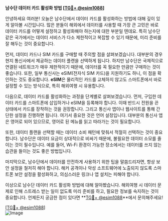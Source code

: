 **남수단 데이터 카드 활성화 방법 [[TG💪+ @esim1088](https://t.me/s/esim1088)]**

안녕하세요 여러분! 오늘은 남수단에서 데이터 카드를 활성화하는 방법에 대해 깊이 있게 알아볼 시간입니다. 많은 분들이 해외에서 데이터를 사용할 때 가장 큰 고민은 바로 데이터 카드를 어떻게 설정하고 활성화해야 하는지에 대한 부분일 텐데요. 특히 남수단 같은 국가에서는 데이터 서비스가 다소 제한적이고 복잡할 수 있기 때문에, 미리 준비를 잘 해두는 것이 중요합니다.

먼저, 데이터 카드나 SIM 카드를 구매할 때 주의할 점을 살펴보겠습니다. 대부분의 경우 현지 통신사에서 제공하는 데이터 플랜을 선택하게 됩니다. 하지만 남수단은 국제적으로 연결된 네트워크가 매우 제한적이기 때문에, 데이터를 꼭 필요한 만큼만 구매하는 것이 좋습니다. 또한, 일부 통신사는 eSIM(전자식 SIM 카드)을 지원하기도 하니, 이 점을 확인하는 것도 중요합니다. **eSIM**은 물리적인 카드를 교체하지 않고도 스마트폰에서 바로 설정할 수 있는 방식으로, 특히 해외여행 시 유용합니다.

다음으로, 데이터 카드를 활성화하는 과정을 단계별로 살펴보겠습니다. 먼저, 구입한 데이터 카드를 스마트폰에 삽입하거나 eSIM을 등록해야 합니다. 이때 반드시 전원을 끈 상태에서 카드를 장착하는 것을 권장합니다. 그리고 통신사 앱이나 웹사이트를 통해 간단한 설정을 진행하면 됩니다. 여기서 중요한 것은 언어 설정입니다. 대부분의 통신사 앱은 영어로 되어 있으므로, 영어로 된 메뉴를 읽고 따라가는 것이 필요합니다.

또한, 데이터 플랜을 선택할 때는 데이터 소비 패턴에 맞춰서 적절히 선택하는 것이 중요합니다. 남수단은 데이터 요금이 상대적으로 비싸기 때문에, 불필요한 데이터 소모를 줄이는 것이 필수입니다. 예를 들어, Wi-Fi 환경이 가능한 장소에서는 데이터를 쓰지 않는 습관을 들이는 것도 좋은 방법입니다.

마지막으로, 남수단에서 데이터를 안전하게 사용하기 위한 팁을 말씀드리자면, 항상 보안 설정을 철저히 해야 합니다. 해커 공격이나 악성 소프트웨어에 노출되지 않도록 스마트폰 보안 설정을 활성화하고, 의심스러운 링크나 앱 설치는 피해야 합니다.

이상으로 남수단 데이터 카드 활성화 방법에 대해 알아봤습니다. 해외여행 시 데이터 문제로 인해 스트레스 받는 일이 없도록 미리 준비를 하고, 필요한 정보를 숙지하는 것이 중요합니다. 언제든지 궁금한 점이 있다면 **[TG💪+ @esim1088](https://t.me/s/esim1088)**에서 문의해주세요!

[[TG💪+ @esim1088](https://t.me/s/esim1088)]  
![Image](https://i.postimg.cc/Y0z9fWf4/image.png)